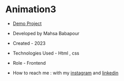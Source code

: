 # Animation3

- [Demo Project](   https://mahsabbpour.github.io/Animation3/)

- Developed by Mahsa Babapour

- Created - 2023

- Technologies Used - Html , css

- Role - Frontend

- How to reach me : with my [instagram](https://www.instagram.com/mahsabbpour.web) and [linkedin](https://www.linkedin.com/in/mahsa-bbpour-643b-77258)


